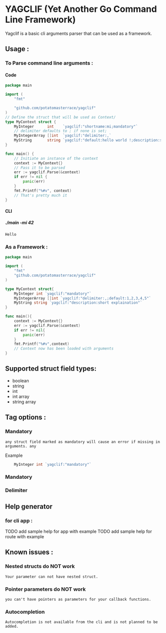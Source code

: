 # YAGCLIF (Yet Another Go Command Line Framework)
Yagclif is a basic cli arguments parser that can be used as a framework.

## Usage :
### To Parse command line arguments :
#### Code
```Go
package main

import (
	"fmt"

	"github.com/potatomasterrace/yagclif"
)
// Define the struct that will be used as Context/
type MyContext struct {
    MyInteger      int    `yagclif:"shortname:mi;mandatory"`
    // delimiter defaults to ; if none is set;
    MyIntegerArray []int  `yagclif:"delimiter:,`
	MyString       string `yagclif:"default:hello world !;description:short explaination"`
}

func main() {
    // Initiate an instance of the context
    context := MyContext{}
    // Pass it to be parsed
	err := yagclif.Parse(&context)
	if err != nil {
		panic(err)
	}
	fmt.Printf("%#v", context)
	// That's pretty much it 
}
```
#### CLI 
##### ./main -mi 42 
    Hello


### As a Framework :
```Go
package main

import (
    "fmt"
    "github.com/potatomasterrace/yagclif"
)

type MyContext struct{
    MyInteger int `yagclif:"mandatory"`
    MyIntegerArray []int `yagclif:"delimiter:,;default:1,2,3,4,5"`
    MyString string `yagclif:"description:short explaination"`
}

func main(){
    context := MyContext{}
    err := yagclif.Parse(&context)
    if err != nil{
        panic(err)
    }
    fmt.Printf("%#v",context)
    // Context now has been loaded with arguments
}
```
## Supported struct field types:
* boolean
* string 
* int 
* int array
* string array
## Tag options :
### Mandatory
    any struct field marked as mandatory will cause an error if missing in arguments. any
Example
```Go
    MyInteger int `yagclif:"mandatory"`
```
### Mandatory
### Delimiter 
## Help generator
### for cli app :
TODO add sample help for app with example
TODO add sample help for route with example

## Known issues :
### Nested structs do NOT work
    Your parameter can not have nested struct.
### Pointer parameters do NOT work
    you can't have pointers as parameters for your callback functions.
### Autocompletion
    Autocompletion is not available from the cli and is not planned to be added.
